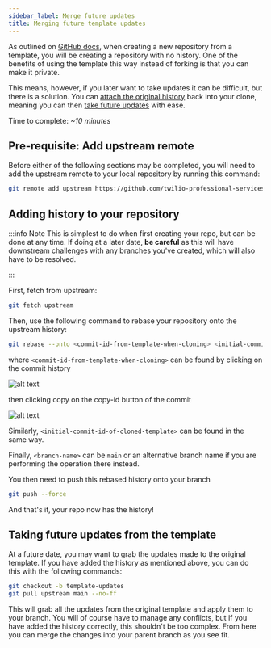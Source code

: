 ```yaml
---
sidebar_label: Merge future updates
title: Merging future template updates
---
```


As outlined on [GitHub docs](https://docs.github.com/en/repositories/creating-and-managing-repositories/creating-a-repository-from-a-template), when creating a new repository from a template, you will be creating a repository with no history. One of the benefits of using the template this way instead of forking is that you can make it private.

This means, however, if you later want to take updates it can be difficult, but there is a solution.  You can [attach the original history](#adding-history-to-your-repository) back into your clone, meaning you can then [take future updates](#taking-future-updates-from-the-template) with ease.


Time to complete: _~10 minutes_

## Pre-requisite: Add upstream remote

Before either of the following sections may be completed, you will need to add the upstream remote to your local repository by running this command:

```bash
git remote add upstream https://github.com/twilio-professional-services/flex-project-template.git
```

## Adding history to your repository

:::info Note
This is simplest to do when first creating your repo, but can be done at any time. If doing at a later date, **be careful** as this will have downstream challenges with any branches you've created, which will also have to be resolved.

:::

First, fetch from upstream:

```bash
git fetch upstream
```

Then, use the following command to rebase your repository onto the upstream history:

```bash
git rebase --onto <commit-id-from-template-when-cloning> <initial-commit-id-of-cloned-template> <branch-name>
```

where `<commit-id-from-template-when-cloning>` can be found by clicking on the commit history

![alt text](/img/guides/get-repository-commit-id-01.png)

then clicking copy on the copy-id button of the commit

![alt text](/img/guides/get-repository-commit-id-02.png)

Similarly, `<initial-commit-id-of-cloned-template>` can be found in the same way.

Finally, `<branch-name>` can be `main` or an alternative branch name if you are performing the operation there instead.

You then need to push this rebased history onto your branch

```bash
git push --force
```

And that's it, your repo now has the history!

## Taking future updates from the template

At a future date, you may want to grab the updates made to the original template. If you have added the history as mentioned above, you can do this with the following commands:

```bash
git checkout -b template-updates
git pull upstream main --no-ff
```

This will grab all the updates from the original template and apply them to your branch. You will of course have to manage any conflicts, but if you have added the history correctly, this shouldn't be too complex. From here you can merge the changes into your parent branch as you see fit.
